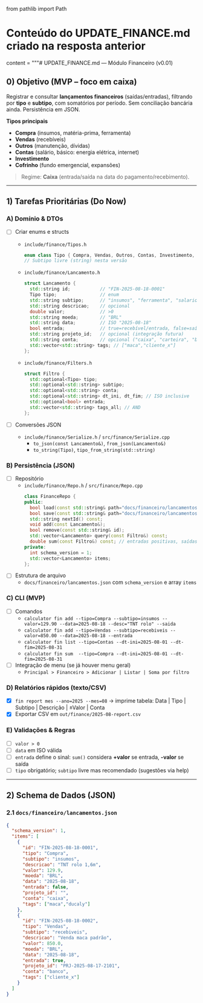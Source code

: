 from pathlib import Path

# Conteúdo do UPDATE_FINANCE.md criado na resposta anterior
content = """# UPDATE_FINANCE.md — Módulo Financeiro (v0.01)

## 0) Objetivo (MVP – foco em caixa)
Registrar e consultar **lançamentos financeiros** (saídas/entradas), filtrando por **tipo** e **subtipo**, com somatórios por período. Sem conciliação bancária ainda. Persistência em JSON.

**Tipos principais**  
- **Compra** (insumos, matéria-prima, ferramenta)  
- **Vendas** (recebíveis)  
- **Outros** (manutenção, dívidas)  
- **Contas** (salário, básico: energia elétrica, internet)  
- **Investimento**  
- **Cofrinho** (fundo emergencial, expansões)

> Regime: **Caixa** (entrada/saída na data do pagamento/recebimento).

---

## 1) Tarefas Prioritárias (Do Now)

### A) Domínio & DTOs
- [ ] Criar enums e structs
  - `include/finance/Tipos.h`
    ```cpp
    enum class Tipo { Compra, Vendas, Outros, Contas, Investimento, Cofrinho };
    // Subtipo livre (string) nesta versão
    ```
  - `include/finance/Lancamento.h`
    ```cpp
    struct Lancamento {
      std::string id;           // "FIN-2025-08-18-0001"
      Tipo tipo;                // enum
      std::string subtipo;      // "insumos", "ferramenta", "salario", etc.
      std::string descricao;    // opcional
      double valor;             // >0
      std::string moeda;        // "BRL"
      std::string data;         // ISO "2025-08-18"
      bool entrada;             // true=recebível/entrada, false=saída
      std::string projeto_id;   // opcional (integração futura)
      std::string conta;        // opcional ("caixa", "carteira", "banco")
      std::vector<std::string> tags; // ["maca","cliente_x"]
    };
    ```
  - `include/finance/Filters.h`
    ```cpp
    struct Filtro {
      std::optional<Tipo> tipo;
      std::optional<std::string> subtipo;
      std::optional<std::string> conta;
      std::optional<std::string> dt_ini, dt_fim; // ISO inclusive
      std::optional<bool> entrada;
      std::vector<std::string> tags_all; // AND
    };
    ```

- [ ] Conversões JSON
  - `include/finance/Serialize.h` / `src/finance/Serialize.cpp`  
    - `to_json(const Lancamento&)`, `from_json(Lancamento&)`
    - `to_string(Tipo)`, `tipo_from_string(std::string)`

### B) Persistência (JSON)
- [ ] Repositório
  - `include/finance/Repo.h` / `src/finance/Repo.cpp`
    ```cpp
    class FinanceRepo {
    public:
      bool load(const std::string& path="docs/financeiro/lancamentos.json");
      bool save(const std::string& path="docs/financeiro/lancamentos.json") const;
      std::string nextId() const;
      void add(const Lancamento&);
      bool remove(const std::string& id);
      std::vector<Lancamento> query(const Filtro&) const;
      double sum(const Filtro&) const; // entradas positivas, saídas negativas
    private:
      int schema_version = 1;
      std::vector<Lancamento> items;
    };
    ```
- [ ] Estrutura de arquivo
  - `docs/financeiro/lancamentos.json` com `schema_version` e array `items`

### C) CLI (MVP)
- [ ] Comandos
  - `calculator fin add --tipo=Compra --subtipo=insumos --valor=129.90 --data=2025-08-18 --desc="TNT rolo" --saida`
  - `calculator fin add --tipo=Vendas --subtipo=recebiveis --valor=850.00 --data=2025-08-18 --entrada`
  - `calculator fin list --tipo=Contas --dt-ini=2025-08-01 --dt-fim=2025-08-31`
  - `calculator fin sum  --tipo=Compra --dt-ini=2025-08-01 --dt-fim=2025-08-31`
- [ ] Integração de menu (se já houver menu geral)
  - `Principal > Financeiro > Adicionar | Listar | Soma por filtro`

### D) Relatórios rápidos (texto/CSV)
- [x] `fin report mes --ano=2025 --mes=08` → imprime tabela: Data | Tipo | Subtipo | Descrição | ±Valor | Conta
- [x] Exportar CSV em `out/finance/2025-08-report.csv`

### E) Validações & Regras
- [ ] `valor > 0`
- [ ] `data` em ISO válida  
- [ ] `entrada` define o sinal: `sum()` considera **+valor** se entrada, **-valor** se saída
- [ ] `tipo` obrigatório; `subtipo` livre mas recomendado (sugestões via help)

---

## 2) Schema de Dados (JSON)

### 2.1 `docs/financeiro/lancamentos.json`
```json
{
  "schema_version": 1,
  "items": [
    {
      "id": "FIN-2025-08-18-0001",
      "tipo": "Compra",
      "subtipo": "insumos",
      "descricao": "TNT rolo 1,6m",
      "valor": 129.9,
      "moeda": "BRL",
      "data": "2025-08-18",
      "entrada": false,
      "projeto_id": "",
      "conta": "caixa",
      "tags": ["maca","ducaly"]
    },
    {
      "id": "FIN-2025-08-18-0002",
      "tipo": "Vendas",
      "subtipo": "recebiveis",
      "descricao": "Venda maca padrão",
      "valor": 850.0,
      "moeda": "BRL",
      "data": "2025-08-18",
      "entrada": true,
      "projeto_id": "PRJ-2025-08-17-2101",
      "conta": "banco",
      "tags": ["cliente_x"]
    }
  ]
}
